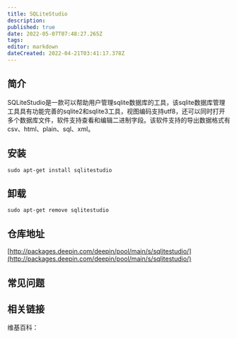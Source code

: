 ```yaml
---
title: SQLiteStudio
description: 
published: true
date: 2022-05-07T07:48:27.265Z
tags: 
editor: markdown
dateCreated: 2022-04-21T03:41:17.378Z
---
```


## 简介

SQLiteStudio是一款可以帮助用户管理sqlite数据库的工具，该sqlite数据库管理工具具有功能完善的sqlite2和sqlite3工具，视图编码支持utf8，还可以同时打开多个数据库文件，软件支持查看和编辑二进制字段。该软件支持的导出数据格式有csv、html、plain、sql、xml。

## 安装

`sudo apt-get install sqlitestudio`

## 卸载

`sudo apt-get remove sqlitestudio`

## 仓库地址

[http://packages.deepin.com/deepin/pool/main/s/sqlitestudio/](http://packages.deepin.com/deepin/pool/main/s/sqlitestudio/)

## 常见问题

## 相关链接

维基百科：
